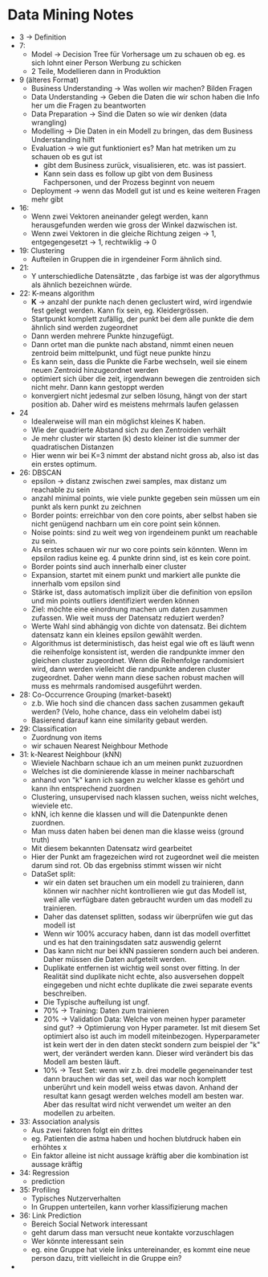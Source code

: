 # Data Mining Notes

- 3 -> Definition
- 7: 
  - Model -> Decision Tree für Vorhersage um zu schauen ob eg. es sich lohnt einer Person Werbung zu schicken
  - 2 Teile, Modellieren dann in Produktion
- 9 (älteres Format)
  - Business Understanding -> Was wollen wir machen? Bilden Fragen
  - Data Understanding -> Geben die Daten die wir schon haben die Info her um die Fragen zu beantworten
  - Data Preparation -> Sind die Daten so wie wir denken (data wrangling)
  - Modelling -> Die Daten in ein Modell zu bringen, das dem Business Understanding hilft
  - Evaluation -> wie gut funktioniert es? Man hat metriken um zu schauen ob es gut ist
    - gibt dem Business zurück, visualisieren, etc. was ist passiert.
    - Kann sein dass es follow up gibt von dem Business Fachpersonen, und der Prozess beginnt von neuem
  -  Deployment -> wenn das Modell gut ist und es keine weiteren Fragen mehr gibt
-  16:
   -  Wenn zwei Vektoren aneinander gelegt werden, kann herausgefunden werden wie gross der Winkel dazwischen ist.
   -  Wenn zwei Vektoren in die gleiche Richtung zeigen -> 1, entgegengesetzt -> 1, rechtwiklig -> 0
-  19: Clustering
   -  Aufteilen in Gruppen die in irgendeiner Form ähnlich sind.
- 21:
  - Y unterschiedliche Datensätzte , das farbige ist was der algorythmus als ähnlich bezeichnen würde.
-  22: K-means algorithm
   -  **K** -> anzahl der punkte nach denen geclustert wird, wird irgendwie fest gelegt werden. Kann fix sein, eg.
      Kleidergrössen.
   -  Startpunkt komplett zufällig, der punkt bei dem alle punkte die dem ähnlich sind werden zugeordnet
   -  Dann werden mehrere Punkte hinzugefügt.
   -  Dann ortet man die punkte nach abstand, nimmt einen neuen zentroid beim mittelpunkt, und fügt neue punkte hinzu
   -  Es kann sein, dass die Punkte die Farbe wechseln, weil sie einem neuen Zentroid hinzugeordnet werden
   -  optimiert sich über die zeit, irgendwann bewegen die zentroiden sich nicht mehr. Dann kann gestoppt werden
   -  konvergiert nicht jedesmal zur selben lösung, hängt von der start position ab. Daher wird es meistens mehrmals laufen gelassen
-  24
   -  Idealerweise will man ein möglichst kleines K haben.
   -  Wie der quadrierte Abstand sich zu den Zentroiden verhält
   -  Je mehr cluster wir starten (k) desto kleiner ist die summer der quadratischen Distanzen
   -  Hier wenn wir bei K=3 nimmt der abstand nicht gross ab, also ist das ein erstes optimum.
- 26: DBSCAN
  - epsilon -> distanz zwischen zwei samples, max distanz um reachable zu sein
  - anzahl minimal points, wie viele punkte gegeben sein müssen um ein punkt als kern punkt zu zeichnen
  - Border points: erreichbar von den core points, aber selbst haben sie nicht genügend nachbarn um ein core point sein können.
  - Noise points: sind zu weit weg von irgendeinem punkt um reachable zu sein.
  - Als erstes schauen wir nur wo core points sein könnten. Wenn im epsilon radius keine eg. 4 punkte drinn sind, ist es kein core point.
  - Border points sind auch innerhalb einer cluster
  - Expansion, startet mit einem punkt und markiert alle punkte die innerhalb vom epsilon sind
  - Stärke ist, dass automatisch implizit über die definition von epsilon und min points outliers identifiziert werden können
  - Ziel: möchte eine einordnung machen um daten zusammen zufassen. Wie weit muss der Datensatz reduziert werden?
  - Werte Wahl sind abhängig von dichte von datensatz. Bei dichtem datensatz kann ein kleines epsilon gewählt werden.
  - Algorithmus ist deterministisch, das heist egal wie oft es läuft wenn die reihenfolge konsistent ist, werden die randpunkte immer den gleichen cluster zugeordnet. Wenn die Reihenfolge randomisiert wird, dann werden vielleicht die randpunkte anderen cluster zugeordnet. Daher wenn mann diese sachen robust machen will muss es mehrmals randomised ausgeführt werden.
- 28: Co-Occurrence Grouping (market-basekt)
  - z.b. Wie hoch sind die chancen dass sachen zusammen gekauft werden? (Velo, hohe chance, dass ein velohelm dabei ist)
  - Basierend darauf kann eine similarity gebaut werden.
- 29: Classification
  - Zuordnung von items
  - wir schauen Nearest Neighbour Methode
- 31: k-Nearest Neighbour (kNN)
  - Wieviele Nachbarn schaue ich an um meinen punkt zuzuordnen
  - Welches ist die dominierende klasse in meiner nachbarschaft
  - anhand von "k" kann ich sagen zu welcher klasse es gehört und kann ihn entsprechend zuordnen
  - Clustering, unsupervised nach klassen suchen, weiss nicht welches, wieviele etc.
  - kNN, ich kenne die klassen und will die Datenpunkte denen zuordnen.
  - Man muss daten haben bei denen man die klasse weiss (ground truth)
  - Mit diesem bekannten Datensatz wird gearbeitet
  - Hier der Punkt am fragezeichen wird rot zugeordnet weil die meisten darum sind rot. Ob das ergebniss stimmt wissen wir nicht
  - DataSet split:
    - wir ein daten set brauchen um ein modell zu trainieren, dann können wir nachher nicht kontrollieren wie gut das Modell ist, weil alle verfügbare daten gebraucht wurden um das modell zu trainieren.
    - Daher das datenset splitten, sodass wir überprüfen wie gut das modell ist
    - Wenn wir 100% accuracy haben, dann ist das modell overfittet und es hat den trainingsdaten satz auswendig gelernt
    - Das kann nicht nur bei kNN passieren sondern auch bei anderen. Daher müssen die Daten aufgeteilt werden.
    - Duplikate entfernen ist wichtig weil sonst over fitting. In der Realität sind duplikate nicht echte, also ausversehen doppelt eingegeben und nicht echte duplikate die zwei separate events beschreiben.
    - Die Typische aufteilung ist ungf. 
    - 70% -> Training: Daten zum trainieren
    - 20% -> Validation Data: Welche von meinen hyper parameter sind gut?  -> Optimierung von Hyper parameter. Ist mit diesem Set optimiert also ist auch im modell miteinbezogen. Hyperparameter ist kein wert der in den daten steckt sondern zum beispiel der "k" wert, der verändert werden kann. Dieser wird verändert bis das Modell am besten läuft.
    - 10% -> Test Set: wenn wir z.b. drei modelle gegeneinander test dann brauchen wir das set, weil das war noch komplett unberührt und kein modell weiss etwas davon. Anhand der resultat kann gesagt werden welches modell am besten war. Aber das resultat wird nicht verwendet um weiter an den modellen zu arbeiten.
- 33: Association analysis
  - Aus zwei faktoren folgt ein drittes
  - eg. Patienten die astma haben und hochen blutdruck haben ein erhöhtes x
  - Ein faktor alleine ist nicht aussage kräftig aber die kombination ist aussage kräftig
- 34: Regression
  - prediction
- 35: Profiling
  - Typisches Nutzerverhalten
  - In Gruppen unterteilen, kann vorher klassifizierung machen
- 36: Link Prediction
  - Bereich Social Network interessant
  - geht darum dass man versucht neue kontakte vorzuschlagen
  - Wer könnte interessant sein
  - eg. eine Gruppe hat viele links untereinander, es kommt eine neue person dazu, tritt vielleicht in die Gruppe ein?
- 

